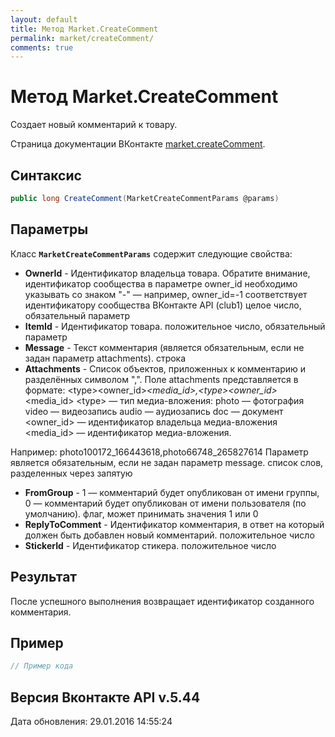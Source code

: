 ```yaml
---
layout: default
title: Метод Market.CreateComment
permalink: market/createComment/
comments: true
---
```

# Метод Market.CreateComment
Создает новый комментарий к товару.

Страница документации ВКонтакте [market.createComment](https://vk.com/dev/market.createComment).
## Синтаксис
``` csharp
public long CreateComment(MarketCreateCommentParams @params)
```

## Параметры
Класс **`MarketCreateCommentParams`** содержит следующие свойства:

+ **OwnerId** - Идентификатор владельца товара. Обратите внимание, идентификатор сообщества в параметре owner_id необходимо указывать со знаком "-" — например, owner_id=-1 соответствует идентификатору сообщества ВКонтакте API (club1)  целое число, обязательный параметр
+ **ItemId** - Идентификатор товара. положительное число, обязательный параметр
+ **Message** - Текст комментария (является обязательным, если не задан параметр attachments). строка
+ **Attachments** - Список объектов, приложенных к комментарию и разделённых символом ",". Поле attachments представляется в формате:
&lt;type&gt;&lt;owner_id&gt;_&lt;media_id&gt;,&lt;type&gt;&lt;owner_id&gt;_&lt;media_id&gt;
&lt;type&gt; — тип медиа-вложения:
photo — фотография 
video — видеозапись 
audio — аудиозапись 
doc — документ
&lt;owner_id&gt; — идентификатор владельца медиа-вложения 
&lt;media_id&gt; — идентификатор медиа-вложения. 

Например:
photo100172_166443618,photo66748_265827614
Параметр является обязательным, если не задан параметр message. список слов, разделенных через запятую
+ **FromGroup** - 1 — комментарий будет опубликован от имени группы, 0 — комментарий будет опубликован от имени пользователя (по умолчанию). флаг, может принимать значения 1 или 0
+ **ReplyToComment** - Идентификатор комментария, в ответ на который должен быть добавлен новый комментарий. положительное число
+ **StickerId** - Идентификатор стикера. положительное число

## Результат
После успешного выполнения возвращает идентификатор созданного комментария.

## Пример
``` csharp
// Пример кода
```

## Версия Вконтакте API v.5.44
Дата обновления: 29.01.2016 14:55:24
